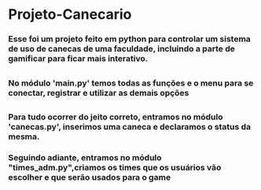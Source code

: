 # Projeto-Canecario #
### Esse foi um projeto feito em python para controlar um sistema de uso de canecas de uma faculdade, incluindo a parte de gamificar para ficar mais interativo. ###

## ##

### No módulo 'main.py' temos todas as funções e o menu para se conectar, registrar e utilizar as demais opções ###

## ##

### Para tudo ocorrer do jeito correto, entramos no módulo 'canecas.py', inserimos uma caneca e declaramos o status da mesma. ###
### Seguindo adiante, entramos no módulo "times_adm.py",criamos os times que os usuários vão escolher e que serão usados para o game ###
